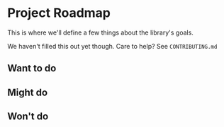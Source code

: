 # Project Roadmap

This is where we'll define a few things about the library's goals.

We haven't filled this out yet though. Care to help? See `CONTRIBUTING.md`

## Want to do

## Might do

## Won't do
